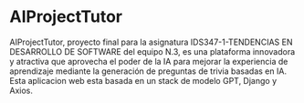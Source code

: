 # AIProjectTutor
AIProjectTutor, proyecto final para la asignatura IDS347-1-TENDENCIAS EN DESARROLLO DE SOFTWARE del equipo N.3, es una plataforma innovadora y atractiva que aprovecha el poder de la IA para mejorar la experiencia de aprendizaje mediante la generación de preguntas de trivia basadas en IA. Esta aplicacion web esta basada en un stack de modelo GPT, Django y Axios.
